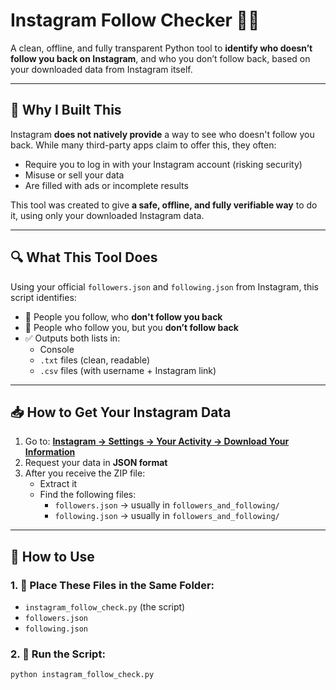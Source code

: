 # Instagram Follow Checker 🕵️‍♂️

A clean, offline, and fully transparent Python tool to **identify who doesn’t follow you back on Instagram**, and who you don’t follow back, based on your downloaded data from Instagram itself.

---

## 🧭 Why I Built This

Instagram **does not natively provide** a way to see who doesn't follow you back. While many third-party apps claim to offer this, they often:
- Require you to log in with your Instagram account (risking security)
- Misuse or sell your data
- Are filled with ads or incomplete results

This tool was created to give **a safe, offline, and fully verifiable way** to do it, using only your downloaded Instagram data.

---

## 🔍 What This Tool Does

Using your official `followers.json` and `following.json` from Instagram, this script identifies:

- 🚫 People you follow, who **don't follow you back**
- 🔁 People who follow you, but you **don’t follow back**
- ✅ Outputs both lists in:
  - Console
  - `.txt` files (clean, readable)
  - `.csv` files (with username + Instagram link)

---

## 📥 How to Get Your Instagram Data

1. Go to: [**Instagram → Settings → Your Activity → Download Your Information**](https://www.instagram.com/download/request/)
2. Request your data in **JSON format**
3. After you receive the ZIP file:
   - Extract it
   - Find the following files:
     - `followers.json` → usually in `followers_and_following/`
     - `following.json` → usually in `followers_and_following/`

---

## 🚀 How to Use

### 1. 📁 Place These Files in the Same Folder:
- `instagram_follow_check.py` (the script)
- `followers.json`
- `following.json`

### 2. 🐍 Run the Script:
```bash
python instagram_follow_check.py
